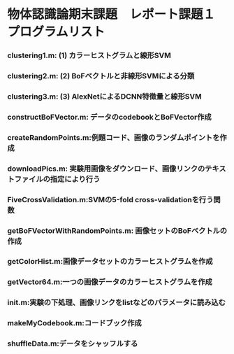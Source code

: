 # 物体認識論期末課題　レポート課題１ プログラムリスト

### clustering1.m: (1) カラーヒストグラムと線形SVM <br>
### clustering2.m: (2) BoFベクトルと非線形SVMによる分類 <br>
### clustering3.m: (3) AlexNetによるDCNN特徴量と線形SVM <br>
### constructBoFVector.m: データのcodebookとBoFVector作成<br> 
### createRandomPoints.m:例題コード、画像のランダムポイントを作成 <br>
### downloadPics.m: 実験用画像をダウンロード、画像リンクのテキストファイルの指定により行う<br>
### FiveCrossValidation.m:SVMの5-fold cross-validationを行う関数<br>
### getBoFVectorWithRandomPoints.m: 画像セットのBoFベクトルの作成<br>
### getColorHist.m:画像データセットのカラーヒストグラムを作成<br>
### getVector64.m:一つの画像データのカラーヒストグラムを作成<br>
### init.m:実験の下処理、画像リンクをlistなどのパラメータに読み込む<br>
### makeMyCodebook.m:コードブック作成<br>
### shuffleData.m:データをシャッフルする<br>
